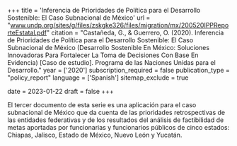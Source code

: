 +++
title = 'Inferencia de Prioridades de Política para el Desarrollo Sostenible: El Caso Subnacional de México'
url = "www.undp.org/sites/g/files/zskgke326/files/migration/mx/200520IPPReporteEstatal.pdf"
citation = "Castañeda, G., &amp; Guerrero, O. (2020). Inferencia de Prioridades de Política para el Desarrollo Sostenible: El Caso Subnacional de México (Desarrollo Sostenible En México: Soluciones Innovadoras Para Fortalecer La Toma de Decisiones Con Base En Evidencia) [Caso de estudio]. Programa de las Naciones Unidas para el Desarrollo."
year = ['2020']
subscription_required = false
publication_type = "policy_report"
language = ['Spanish']
sitemap_exclude = true

date = 2023-01-22
draft = false
+++

El tercer documento de esta serie es una aplicación para el caso subnacional de México que da cuenta de las prioridades retrospectivas de las entidades federativas y de los resultados del análisis de factibilidad de metas aportadas por funcionarias y funcionarios públicos de cinco estados: Chiapas, Jalisco, Estado de México, Nuevo León y Yucatán.